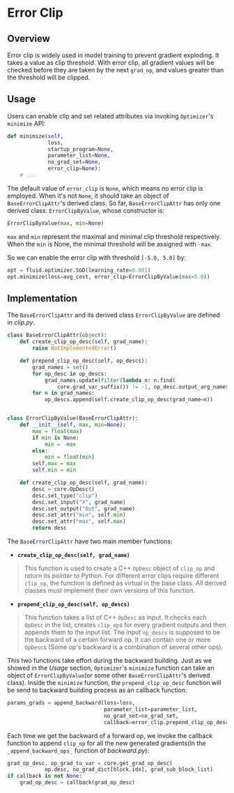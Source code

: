 # Error Clip

## Overview

Error clip is widely used in model training to prevent gradient exploding. It takes a value as clip threshold. With error clip, all gradient values will be checked before they are taken by the next `grad_op`, and values greater than the threshold will be clipped.

## Usage

Users can enable clip and set related attributes via invoking `Optimizer`'s `minimize` API:

```python
def minimize(self,
             loss,
             startup_program=None,
             parameter_list=None,
             no_grad_set=None,
             error_clip=None):
    # ...
```

The default value of `error_clip` is `None`, which means no error clip is employed. When it's not `None`, it should take an object of `BaseErrorClipAttr`'s derived class. So far, `BaseErrorClipAttr` has only one derived class: `ErrorClipByValue`, whose constructor is:

```python
ErrorClipByValue(max, min=None)
```

`max` and `min` represent the maximal and minimal clip threshold respectively. When the `min` is None, the minimal threshold will be assigned with `-max`.

So we can enable the error clip with threshold `[-5.0, 5.0]` by:

```python
opt = fluid.optimizer.SGD(learning_rate=0.001)
opt.minimize(loss=avg_cost, error_clip=ErrorClipByValue(max=5.0))
```

## Implementation

The `BaseErrorClipAttr` and its derived class `ErrorClipByValue` are defined in *clip.py*.

```python
class BaseErrorClipAttr(object):
    def create_clip_op_desc(self, grad_name):
        raise NotImplementedError()

    def prepend_clip_op_desc(self, op_descs):
        grad_names = set()
        for op_desc in op_descs:
            grad_names.update(filter(lambda n: n.find(
                core.grad_var_suffix()) != -1, op_desc.output_arg_names()))
        for n in grad_names:
            op_descs.append(self.create_clip_op_desc(grad_name=n))


class ErrorClipByValue(BaseErrorClipAttr):
    def __init__(self, max, min=None):
        max = float(max)
        if min is None:
            min = -max
        else:
            min = float(min)
        self.max = max
        self.min = min

    def create_clip_op_desc(self, grad_name):
        desc = core.OpDesc()
        desc.set_type("clip")
        desc.set_input("X", grad_name)
        desc.set_output("Out", grad_name)
        desc.set_attr("min", self.min)
        desc.set_attr("max", self.max)
        return desc
```

The `BaseErrorClipAttr` have two main member functions:

- **`create_clip_op_desc(self, grad_name)`**

> This function is used to create a C++ `OpDesc` object of `clip_op` and return its pointer to Python. For different error clips require different `clip_op`, the function is defined as virtual in the base class. All derived classes must implement their own versions of this function.

- **`prepend_clip_op_desc(self, op_descs)`**

> This function takes a list of C++ `OpDesc` as input. It checks each `OpDesc` in the list, creates `clip_op`s for every gradient outputs and then appends them to the input list. The input `op_descs` is supposed to be the backward of a certain forward op. It can contain one or more `OpDesc`s (Some op's backward is a combination of several other ops). 

This two functions take effort during the backward building. Just as we showed in the *Usage* section, `Optimizer`'s `minimize` function can take an object of `ErrorClipByValue`(or some other `BaseErrorClipAttr`'s derived class). Inside the `minimize` function, the `prepend_clip_op_desc` function will be send to backward building process as an callback function:

```python
params_grads = append_backward(loss=loss, 
                               parameter_list=parameter_list,
                               no_grad_set=no_grad_set,
                               callback=error_clip.prepend_clip_op_desc)
```

Each time we get the backward of a forward op, we invoke the callback function to append `clip_op` for all the new generated gradients(In the `_append_backward_ops_` function of *backward.py*):

```python
grad_op_desc, op_grad_to_var = core.get_grad_op_desc(
            op.desc, no_grad_dict[block.idx], grad_sub_block_list)
if callback is not None:
    grad_op_desc = callback(grad_op_desc)
```
